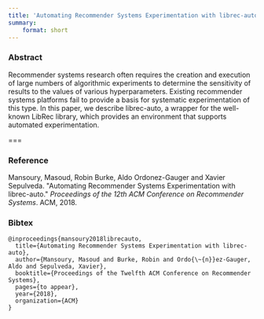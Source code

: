 ```yaml
---
title: 'Automating Recommender Systems Experimentation with librec-auto'
summary:
    format: short
---
```


 ### Abstract

Recommender systems research often requires the creation and execution of large numbers of algorithmic experiments to determine the sensitivity of results to the values of various hyperparameters. Existing recommender systems platforms fail to provide a basis for systematic experimentation of this type. In this paper, we describe librec-auto, a wrapper for the well-known LibRec library, which provides an environment that supports automated experimentation.

===

### Reference
Mansoury, Masoud, Robin Burke, Aldo Ordonez-Gauger and Xavier Sepulveda. "Automating Recommender Systems Experimentation with librec-auto." *Proceedings of the 12th ACM Conference on Recommender Systems*. ACM, 2018.

### Bibtex
```
@inproceedings{mansoury2018librecauto,
  title={Automating Recommender Systems Experimentation with librec-auto},
  author={Mansoury, Masoud and Burke, Robin and Ordo{\~{n}}ez-Gauger, Aldo and Sepulveda, Xavier},
  booktitle={Proceedings of the Twelfth ACM Conference on Recommender Systems},
  pages={to appear},
  year={2018},
  organization={ACM}
}
```


